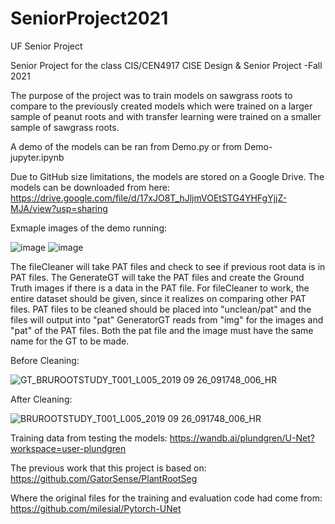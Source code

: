 # SeniorProject2021
UF Senior Project

Senior Project for the class CIS/CEN4917 CISE Design & Senior Project -Fall 2021

The purpose of the project was to train models on sawgrass roots to compare to the previously created models which were trained on a larger sample of peanut roots and with transfer learning were trained on a smaller sample of sawgrass roots.

A demo of the models can be ran from Demo.py or from Demo-jupyter.ipynb

Due to GitHub size limitations, the models are stored on a Google Drive. The models can be downloaded from here:
https://drive.google.com/file/d/17xJO8T_hJljmVOEtSTG4YHFgYjjZ-MJA/view?usp=sharing

Exmaple images of the demo running:

![image](https://user-images.githubusercontent.com/44200079/144148773-c795ecd1-2bfb-466c-b0d6-641728f4b9f6.png)
![image](https://user-images.githubusercontent.com/44200079/144148794-bdbb4546-5f5c-4d6c-98f2-02c2949a191d.png)


The fileCleaner will take PAT files and check to see if previous root data is in PAT files. 
The GenerateGT will take the PAT files and create the Ground Truth images if there is a data in the PAT file. 
For fileCleaner to work, the entire dataset should be given, since it realizes on comparing other PAT files.
PAT files to be cleaned should be placed into "unclean/pat" and the files will output into "pat"
GeneratorGT reads from "img" for the images and "pat" of the PAT files.
Both the pat file and the image must have the same name for the GT to be made. 

Before Cleaning:

![GT_BRUROOTSTUDY_T001_L005_2019 09 26_091748_006_HR](https://user-images.githubusercontent.com/44200079/144151647-d8a192cd-c457-466a-bb67-7becc604f977.png)

After Cleaning:

![BRUROOTSTUDY_T001_L005_2019 09 26_091748_006_HR](https://user-images.githubusercontent.com/44200079/144151666-402c27bd-b110-413e-9d5d-fff0a0b3f868.jpg)

Training data from testing the models:
https://wandb.ai/plundgren/U-Net?workspace=user-plundgren

The previous work that this project is based on: 
https://github.com/GatorSense/PlantRootSeg

Where the original files for the training and evaluation code had come from: https://github.com/milesial/Pytorch-UNet

